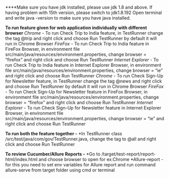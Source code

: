 ****Make sure you have jdk installed, please use jdk 1.8 and above. If having problem with 15th version, please switch to jdk1.8.192
Open terminal and write java -version to make sure you have java installed.

**To run feature given for web application individually with different browser**
_Chrome_ - To run Check Trip to India feature, in TestRunner change the tag @trip and right click and choose Run TestRunner by default it will run in Chrome Browser
_FireFox_ - To run Check Trip to India feature in FireFox Browser, in environment file src/main/java/resources/environment.properties, change browser = “firefox” and right click and choose Run TestRunner
_Internet Explorer_ - To run Check Trip to India feature in Internet Explorer Browser, in environment file src/main/java/resources/environment.properties, change browser = “ie” and right click and choose Run TestRunner
_Chrome_ - To run Check Sign-Up for Newsletter feature, in TestRunner change the tag @news and right click and choose Run TestRunner by default it will run in Chrome Browser
_FireFox_ - To run Check Sign-Up for Newsletter feature in FireFox Browser, in environment file src/main/java/resources/environment.properties, change browser = “firefox” and right click and choose Run TestRunner
_Internet Explorer_ - To run Check Sign-Up for Newsletter feature in Internet Explorer Browser, in environment file src/main/java/resources/environment.properties, change browser = “ie” and right click and choose Run TestRunner


**To run both the feature together -**
*In TestRunner class /src/test/java/com/gov/TestRunner.java, change the tag to @all and right click and choose Run TestRunner

**To review Cucumber/Allure Reports -**
*Go to /target/test-report/report-html/index.html and choose browser to open for ex:Chrome
*Allure-report - for this you need to set env variables for Allure report and run command allure-serve from target folder using cmd or terminal